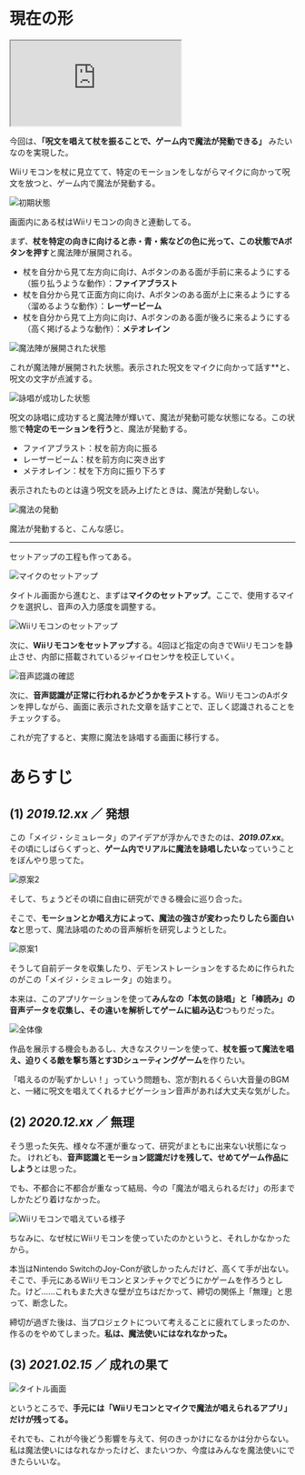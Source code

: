 # 現在の形

<iframe src="https://www.youtube.com/embed/gBHHT_64NUg" title="YouTube video player" allow="accelerometer; autoplay; clipboard-write; encrypted-media; gyroscope; picture-in-picture" allowFullscreen=""></iframe>



今回は、**「呪文を唱えて杖を振ることで、ゲーム内で魔法が発動できる」** みたいなのを実現した。

Wiiリモコンを杖に見立てて、特定のモーションをしながらマイクに向かって呪文を放つと、ゲーム内で魔法が発動する。



![初期状態](neutral.jpg)

画面内にある杖はWiiリモコンの向きと連動してる。

まず、**杖を特定の向きに向けると赤・青・紫などの色に光って、この状態でAボタンを押す**と魔法陣が展開される。

* 杖を自分から見て左方向に向け、Aボタンのある面が手前に来るようにする（振り払うような動作）：**ファイアブラスト**
* 杖を自分から見て正面方向に向け、Aボタンのある面が上に来るようにする（溜めるような動作）：**レーザービーム**
* 杖を自分から見て上方向に向け、Aボタンのある面が後ろに来るようにする（高く掲げるような動作）：**メテオレイン**



![魔法陣が展開された状態](ready.webp)

これが魔法陣が展開された状態。表示された呪文をマイクに向かって話す**と、呪文の文字が点滅する。



![詠唱が成功した状態](passed.jpg)

呪文の詠唱に成功すると魔法陣が輝いて、魔法が発動可能な状態になる。この状態で**特定のモーションを行う**と、魔法が発動する。

* ファイアブラスト：杖を前方向に振る
* レーザービーム：杖を前方向に突き出す
* メテオレイン：杖を下方向に振り下ろす

表示されたものとは違う呪文を読み上げたときは、魔法が発動しない。



![魔法の発動](activate.webp)

魔法が発動すると、こんな感じ。

---

セットアップの工程も作ってある。

![マイクのセットアップ](setup1.webp)

タイトル画面から進むと、まずは**マイクのセットアップ**。ここで、使用するマイクを選択し、音声の入力感度を調整する。



![Wiiリモコンのセットアップ](setup2.jpg)

次に、**Wiiリモコンをセットアップ**する。4回ほど指定の向きでWiiリモコンを静止させ、内部に搭載されているジャイロセンサを校正していく。



![音声認識の確認](setup3.jpg)

次に、**音声認識が正常に行われるかどうかをテスト**する。WiiリモコンのAボタンを押しながら、画面に表示された文章を話すことで、正しく認識されることをチェックする。

これが完了すると、実際に魔法を詠唱する画面に移行する。



# あらすじ

## (1) *2019.12.xx* ／ 発想

この「メイジ・シミュレータ」のアイデアが浮かんできたのは、***2019.07.xx***。その頃にしばらくずっと、**ゲーム内でリアルに魔法を詠唱したいな**っていうことをぼんやり思ってた。

![原案2](idea2.jpg)

そして、ちょうどその頃に自由に研究ができる機会に巡り合った。

そこで、**モーションとか唱え方によって、魔法の強さが変わったりしたら面白いな**と思って、魔法詠唱のための音声解析を研究しようとした。

![原案1](idea1.jpg)

そうして自前データを収集したり、デモンストレーションをするために作られたのがこの「メイジ・シミュレータ」の始まり。

本来は、このアプリケーションを使って**みんなの「本気の詠唱」と「棒読み」の音声データを収集し、その違いを解析してゲームに組み込む**つもりだった。

![全体像](app.png)

作品を展示する機会もあるし、大きなスクリーンを使って、**杖を振って魔法を唱え、迫りくる敵を撃ち落とす3Dシューティングゲーム**を作りたい。

「唱えるのが恥ずかしい！」っていう問題も、窓が割れるくらい大音量のBGMと、一緒に呪文を唱えてくれるナビゲーション音声があれば大丈夫な気がした。



## (2) *2020.12.xx* ／ 無理

そう思った矢先、様々な不運が重なって、研究がまともに出来ない状態になった。 けれども、**音声認識とモーション認識だけを残して、せめてゲーム作品にしよう**とは思った。

でも、不都合に不都合が重なって結局、今の「魔法が唱えられるだけ」の形までしかたどり着けなかった。

![Wiiリモコンで唱えている様子](wiimote.jpg)

ちなみに、なぜ杖にWiiリモコンを使っていたのかというと、それしかなかったから。 

本当はNintendo SwitchのJoy-Conが欲しかったんだけど、高くて手が出ない。そこで、手元にあるWiiリモコンとヌンチャクでどうにかゲームを作ろうとした。けど......これもまた大きな壁が立ちはだかって、締切の関係上「無理」と思って、断念した。

締切が過ぎた後は、当プロジェクトについて考えることに疲れてしまったのか、作るのをやめてしまった。**私は、魔法使いにはなれなかった。**



## (3) *2021.02.15* ／ 成れの果て

![タイトル画面](title.webp)

というところで、**手元には「Wiiリモコンとマイクで魔法が唱えられるアプリ」だけが残ってる。**

それでも、これが今後どう影響を与えて、何のきっかけになるかは分からない。私は魔法使いにはなれなかったけど、またいつか、今度はみんなを魔法使いにできたらいいな。

